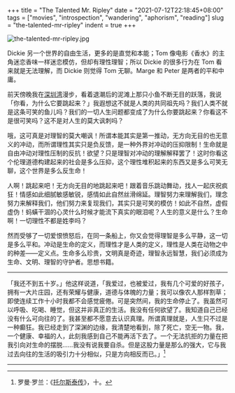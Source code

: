+++
title = "The Talented Mr. Ripley"
date = "2021-07-12T22:18:45+08:00"
tags = ["movies", "introspection", "wandering", "aphorism", "reading"]
slug = "the-talented-mr-ripley"
indent = true
+++

![the-talented-mr-ripley.jpg](/images/the-talented-mr-ripley.jpg)

Dickie 另一个世界的自由生活，更多的是直觉和本能；Tom 像电影《香水》的主角迷恋香味一样迷恋模仿，但却有理性理智；所以 Dickie 的很多行为在 Tom 看来就是无法理解，而 Dickie 则觉得 Tom 无聊。Marge 和 Peter 是两者的平和中庸。

前天傍晚我在[深圳湾](https://reuixiy.notion.site/f8108614b2c448089e9180554734a590)漫步，看着退潮后的泥滩上那只小鱼不断无目的跃落，我说「你看，为什么它要跳起来？」我遐想这不就是人类的共同祖先吗？我们人类不就是这条可笑的鱼儿吗？我们的一切人生问题都变成了为什么你要跳起来？你看这不是很可笑吗？这不是对人生的莫大讽刺吗？

哦，这可真是对理智的莫大嘲讽！所谓本能其实是第一推动，无方向无目的也无意义的冲动，而所谓理性其实只是负反馈，是一种外界对冲动的压抑限制！生命就是自由冲动对理性压制的反抗！欲望？只是理智对冲动的理解解释罢了！这时你看这个伦理道德构建起来的社会是多么压抑，这个理性堆积起来的东西又是多么可笑无聊，这个世界是多么反生命！

人啊！跳起来吧！无方向无目的地跳起来吧！跟着音乐跳动舞动，找人一起庆祝疯狂！情感如此细腻敏感敏锐，感情如此自然丝滑绵延。理智努力来理解我们，理念努力来解释我们，他们努力来复现我们，其实只是可笑的模仿！如此不自然，虚假虚伪！蚂蟥干涸的心灵什么时候才能流下真实的眼泪呢？人生的意义是什么？生命啊！一切理性不都是姓李吗？

然而受够了一切爱恨愤怒后，在同一条船上，你又会觉得理智是多么平静，这一切是多么平和。冲动是生命的定义，而理性才是人类的定义，理性是人类在动物之中的种差——定义点。生命多么珍贵，文明真是奇迹，理智永远智慧，我们必须成为生命、文明、理智的守护者。思想书籍。

---

「我还不到五十岁。」他这样说道，「我爱过，也被爱过，我有几个可爱的好孩子，拥有一大片庄园，还有荣耀与健康，道德与体魄的力量；我可以像农人那样割草；即使连续工作十小时我都不会感觉疲倦。可是突然间，我的生命停止了。我虽然可以呼吸、吃喝、睡觉，但这并非真正的生活。我没有任何欲望了。我知道自己已经没有什么可向往的了。我甚至都不愿意去认识真理。所谓真理就是，人生只不过是一种癫狂。我已经走到了深渊的边缘，我清楚地看到，除了死亡，空无一物。我，一个健康、幸福的人，此刻我感到自己不能再活下去了。一个无法抗拒的力量在把我引向对生命的摆脱……我没有说我要自杀。但是这股力量是那么的强大，它与我过去向往的生活的吸引力十分相似，只是方向相反而已。」[^1]

---

[^1]: 罗曼·罗兰：《[托尔斯泰传](https://books.apple.com/us/book/托尔斯泰传/id1364983205)》，十。
